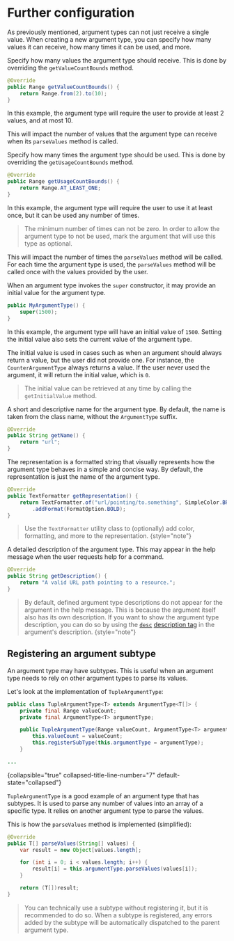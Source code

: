 # Further configuration

As previously mentioned, argument types can not just receive a single value. When creating a new argument type,
you can specify how many values it can receive, how many times it can be used, and more.

<deflist>

<def title="Value count bounds">

Specify how many values the argument type should receive.
This is done by overriding the `getValueCountBounds` method.

```Java
@Override
public Range getValueCountBounds() {
	return Range.from(2).to(10);
}
```

In this example, the argument type will require the user to provide at least 2 values, and at most 10.

This will impact the number of values that the argument type can receive when its `parseValues` method is called.

</def>


<def title="Usage count bounds">

Specify how many times the argument type should be used. This is done by overriding the `getUsageCountBounds` method.

```Java
@Override
public Range getUsageCountBounds() {
	return Range.AT_LEAST_ONE;
}
```

In this example, the argument type will require the user to use it at least once, but it can be used any number of times.

> The minimum number of times can not be zero. In order to allow the argument type to not be used, mark
> the argument that will use this type as optional.

This will impact the number of times the `parseValues` method will be called. For each time the argument type is used,
the `parseValues` method will be called once with the values provided by the user.

</def>


<def title="Initial Value">

When an argument type invokes the `super` constructor, it may provide an initial value for the argument type.

```Java
public MyArgumentType() {
	super(1500);
}
```

In this example, the argument type will have an initial value of `1500`. Setting the initial value also sets the current
value of the argument type.

The initial value is used in cases such as when an argument should always return a value, but the user did not provide one.
For instance, the `CounterArgumentType` always returns a value. If the user never used the argument, it will return the
initial value, which is `0`.

> The initial value can be retrieved at any time by calling the `getInitialValue` method.

</def>


<def title="Name">

A short and descriptive name for the argument type. By default, the name is taken from the class name, without the
`ArgumentType` suffix.

```Java
@Override
public String getName() {
	return "url";
}
```

</def>


<def title="Representation">

The representation is a formatted string that visually represents how the argument type behaves in a simple and concise way.
By default, the representation is just the name of the argument type.

```Java
@Override
public TextFormatter getRepresentation() {
	return TextFormatter.of("url/pointing/to.something", SimpleColor.BRIGHT_MAGENTA)
		.addFormat(FormatOption.BOLD);
}
```

> Use the ``TextFormatter`` utility class to (optionally) add color, formatting, and more to the representation.
> {style="note"}

</def>


<def title="Description">

A detailed description of the argument type. This may appear in the help message when the user requests help for a command.

```Java
@Override
public String getDescription() {
	return "A valid URL path pointing to a resource.";
}
```

> By default, defined argument type descriptions do not appear for the argument in the help message. This is because
> the argument itself also has its own description. If you want to show the argument type description, you can do so
> by using the [``desc``](Default-tags.md#desc) [description tag](Description-tags.md) in the argument's description.
> {style="note"}

</def>

</deflist>


## Registering an argument subtype

An argument type may have subtypes. This is useful when an argument type needs to rely on other argument types to parse
its values.

Let's look at the implementation of `TupleArgumentType`:

```Java
public class TupleArgumentType<T> extends ArgumentType<T[]> {
	private final Range valueCount;
	private final ArgumentType<T> argumentType;

	public TupleArgumentType(Range valueCount, ArgumentType<T> argumentType) {
		this.valueCount = valueCount;
		this.registerSubType(this.argumentType = argumentType);
	}

...
```
{collapsible="true" collapsed-title-line-number="7" default-state="collapsed"}

`TupleArgumentType` is a good example of an argument type that has subtypes. It is used to parse any number of values
into an array of a specific type. It relies on another argument type to parse the values.

This is how the `parseValues` method is implemented (simplified):

```Java
@Override
public T[] parseValues(String[] values) {
	var result = new Object[values.length];

	for (int i = 0; i < values.length; i++) {
		result[i] = this.argumentType.parseValues(values[i]);
	}

	return (T[])result;
}
```

> You can technically use a subtype without registering it, but it is recommended to do so. When a subtype is registered,
> any errors added by the subtype will be automatically dispatched to the parent argument type.